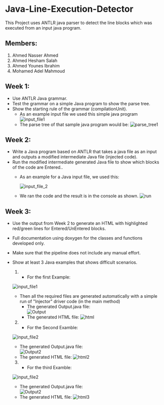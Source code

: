 # Java-Line-Execution-Detector
This Project uses ANTLR java parser to detect the line blocks which was executed from an input java program.

## Members:
  1. Ahmed Nasser Ahmed
  2. Ahmed Hesham Salah
  3. Ahmed Younes Ibrahim
  4. Mohamed Adel Mahmoud

## Week 1:

  * Use ANTLR Java grammar.
  * Test the grammar on a simple Java program to show the parse tree.
  * Show the starting rule of the grammar (compilationUnit).
    * As an example input file we used this simple java program
      ![input_file1](images/InputFile.png)
    * The parse tree of that sample java program would be:
      ![parse_tree1](images/ParseTree.png)

## Week 2:

  * Write a Java program based on ANTLR that takes a java file as an input and outputs a modified intermediate Java file (injected code).
  * Run the modified intermediate generated Java file to show which blocks of the code are Entered..
    * As an example for a Java input file, we used this:
   
      ![input_file_2](images/inputFileWeek2.png)
    * We ran the code and the result is in the console as shown.
      ![run](images/OutPutFileWeek2.png)
## Week 3: 

  * Use the output from Week 2 to generate an HTML with highlighted red/green lines for Entered/UnEntered blocks.
  * Full documentation using doxygen for the classes and functions developed only.
  * Make sure that the pipeline does not include any manual effort. 
  * Show at least 3 Java examples that shows difficult scenarios.
    1. * For the first Example:
   
      ![input_file1](images/inputFileWeek1.png)
    * Then all the required files are generated automatically with a simple run of "Injector" driver code (in the main method)
       * The generated Output.java file:  
        ![Output](images/OutputFileWeek3.png)
       * The generated HTML file:
        ![html](images/html.png)
    2. * For the Second Examble:
 
      ![input_file2](images/input_file2Week3.png)
       * The generated Output.java file:  
        ![Output2](images/OutputFile2Week3.png)
       * The generated HTML file:
        ![html2](images/html2.png)
    3. * For the third Examble:
  
      ![input_file2](images/input_file3Week3.png)
       * The generated Output.java file:  
        ![Output2](images/OutputFile3Week3.png)
       * The generated HTML file:
        ![html3](images/html3.png)

